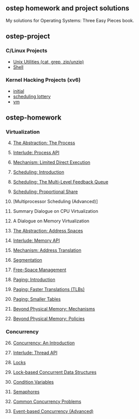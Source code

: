 ## ostep homework and project solutions

My solutions for Operating Systems: Three Easy Pieces book.

## ostep-project

### C/Linux Projects
- [Unix Utilities (cat, grep, zip/unzip)](./projects/initial-utilities)
- [Shell](./projects/processes-shell)

### Kernel Hacking Projects (xv6)
- [initial](./projects/initial-xv6)
- [scheduling lottery](./projects/scheduling-xv6-lottery)
- [vm](./projects/vm-xv6-intro)

## ostep-homework

### Virtualization

4. [The Abstraction: The Process](./homework/ch4)

5. [Interlude: Process API](./homework/ch5)

6. [Mechanism: Limited Direct Execution](./homework/ch6)

7. [Scheduling: Introduction](./homework/ch7)

8. [Scheduling: The Multi-Level Feedback Queue](./homework/ch8)

9. [Scheduling: Proportional Share](./homework/ch9)

10. [Multiprocessor Scheduling (Advanced)]

11. Summary Dialogue on CPU Virtualization

12. A Dialogue on Memory Virtualization

13. [The Abstraction: Address Spaces](./homework/ch13)

14. [Interlude: Memory API](./homework/ch14)

15. [Mechanism: Address Translation](./homework/ch15)

16. [Segmentation](./homework/ch16)

17. [Free-Space Management](./homework/ch17)

18. [Paging: Introduction](./homework/ch18)

19. [Paging: Faster Translations (TLBs)](./homework/ch19)

20. [Paging: Smaller Tables](./homework/ch20)

21. [Beyond Physical Memory: Mechanisms](./homework/ch21)

22. [Beyond Physical Memory: Policies](./homework/ch22)

### Concurrency

26. [Concurrency: An Introduction](./homework/ch26)

27. [Interlude: Thread API](./homework/ch27)

28. [Locks](./homework/ch28)

29. [Lock-based Concurrent Data Structures](./homework/ch29)

30. [Condition Variables](./homework/ch30)

31. [Semaphores](./homework/ch31)

32. [Common Concurrency Problems](./homework/ch32)

33. [Event-based Concurrency (Advanced)](./homework/ch33)

